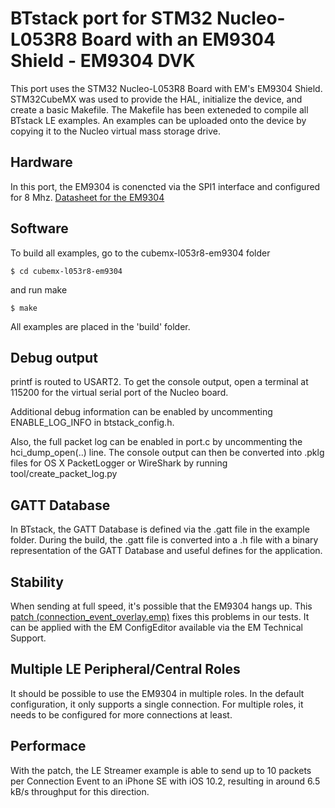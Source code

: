 # BTstack port for STM32 Nucleo-L053R8 Board with an EM9304 Shield - EM9304 DVK

This port uses the STM32 Nucleo-L053R8 Board with EM's EM9304 Shield. STM32CubeMX was used to provide the HAL, initialize the device, and create a basic Makefile. The Makefile has been exteneded to compile all BTstack LE examples. An examples can be uploaded onto the device by copying it to the Nucleo virtual mass storage drive.


## Hardware

In this port, the EM9304 is conencted via the SPI1 interface and configured for 8 Mhz. [Datasheet for the EM9304](http://www.emmicroelectronic.com/sites/default/files/public/products/datasheets/9304-ds_0.pdf)

## Software

To build all examples, go to the cubemx-l053r8-em9304 folder

	$ cd cubemx-l053r8-em9304

and run make

	$ make

All examples are placed in the 'build' folder.

## Debug output
printf is routed to USART2. To get the console output, open a terminal at 115200 for the virtual serial port of the Nucleo board.

Additional debug information can be enabled by uncommenting ENABLE_LOG_INFO in btstack_config.h.

Also, the full packet log can be enabled in port.c by uncommenting the hci_dump_open(..) line. The console output can then be converted into .pklg files for OS X PacketLogger or WireShark by running tool/create_packet_log.py

## GATT Database
In BTstack, the GATT Database is defined via the .gatt file in the example folder. During the build, the .gatt file is converted into a .h file with a binary representation of the GATT Database and useful defines for the application.

## Stability
When sending at full speed, it's possible that the EM9304 hangs up. This [patch (connection_event_overlay.emp)](https://bluekitchen-gmbh.com/files/em/patches/connection_event_overlay.emp) fixes this problems in our tests. It can be applied with the EM ConfigEditor available via the EM Technical Support.

## Multiple LE Peripheral/Central Roles
It should be possible to use the EM9304 in multiple roles. In the default configuration, it only supports a single connection. For multiple roles, it needs to be configured for more connections at least.

## Performace
With the patch, the LE Streamer example is able to send up to 10 packets per Connection Event to an iPhone SE with iOS 10.2, resulting in around 6.5 kB/s throughput for this direction.
